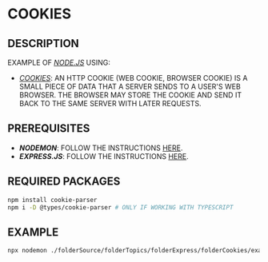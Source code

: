 # COOKIES

## DESCRIPTION

EXAMPLE OF [_NODE.JS_](https://nodejs.org) USING:

* [_COOKIES_](http://expressjs.com/en/resources/middleware/cookie-parser.html): AN HTTP COOKIE (WEB COOKIE, BROWSER COOKIE) IS A SMALL PIECE OF DATA THAT A SERVER SENDS TO A USER'S WEB BROWSER. THE BROWSER MAY STORE THE COOKIE AND SEND IT BACK TO THE SAME SERVER WITH LATER REQUESTS.

## PREREQUISITES

* **_NODEMON_**: FOLLOW THE INSTRUCTIONS [HERE](/folderSource/folderTopics/folderNodemon/README.md).
* **_EXPRESS.JS_**: FOLLOW THE INSTRUCTIONS [HERE](/folderSource/folderTopics/folderExpress/README.md).

## REQUIRED PACKAGES

```bash
npm install cookie-parser
npm i -D @types/cookie-parser # ONLY IF WORKING WITH TYPESCRIPT
```

## EXAMPLE

```bash
npx nodemon ./folderSource/folderTopics/folderExpress/folderCookies/exampleCookies.js
```
